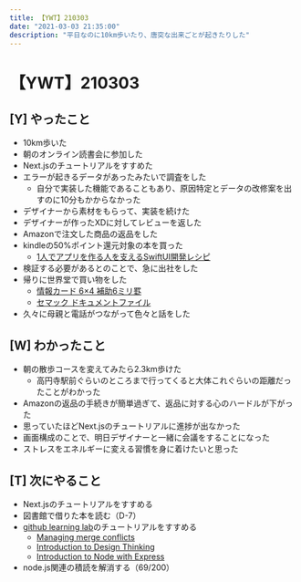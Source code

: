 ```yaml
---
title: 【YWT】210303
date: "2021-03-03 21:35:00"
description: "平日なのに10km歩いたり、唐突な出来ごとが起きたりした"
---
```


# 【YWT】210303

## [Y] やったこと

- 10km歩いた
- 朝のオンライン読書会に参加した
- Next.jsのチュートリアルをすすめた
- エラーが起きるデータがあったみたいで調査をした
  - 自分で実装した機能であることもあり、原因特定とデータの改修案を出すのに10分もかからなかった
- デザイナーから素材をもらって、実装を続けた
- デザイナーが作ったXDに対してレビューを返した
- Amazonで注文した商品の返品をした
- kindleの50%ポイント還元対象の本を買った
  - [1人でアプリを作る人を支えるSwiftUI開発レシピ](https://www.amazon.co.jp/gp/product/B08NCXF81P)
- 検証する必要があるとのことで、急に出社をした
- 帰りに世界堂で買い物をした
  - [情報カード 6×4 補助6ミリ罫](https://www.amazon.co.jp/dp/B003FGJU4I)
  - [セマック ドキュメントファイル](https://www.amazon.co.jp/dp/B002DBXTI4)
- 久々に母親と電話がつながって色々と話をした

## [W] わかったこと

- 朝の散歩コースを変えてみたら2.3km歩けた
  - 高円寺駅前ぐらいのところまで行ってくると大体これぐらいの距離だったことがわかった
- Amazonの返品の手続きが簡単過ぎて、返品に対する心のハードルが下がった
- 思っていたほどNext.jsのチュートリアルに進捗が出なかった
- 画面構成のことで、明日デザイナーと一緒に会議をすることになった
- ストレスをエネルギーに変える習慣を身に着けたいと思った

## [T] 次にやること

- Next.jsのチュートリアルをすすめる
- 図書館で借りた本を読む（D-7）
- [github learning lab](https://lab.github.com/githubtraining)のチュートリアルをすすめる
  - [Managing merge conflicts](https://lab.github.com/githubtraining/managing-merge-conflicts)
  - [Introduction to Design Thinking](https://lab.github.com/githubtraining/introduction-to-design-thinking)
  - [Introduction to Node with Express](https://lab.github.com/everydeveloper/introduction-to-node-with-express)
- node.js関連の積読を解消する（69/200）
